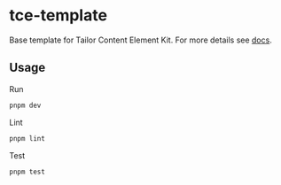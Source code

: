 # tce-template

Base template for Tailor Content Element Kit. For more details see
[docs](https://tailor-cms.github.io/xt/).

## Usage

Run

```sh
pnpm dev
```

Lint

```sh
pnpm lint
```

Test

```sh
pnpm test
```
